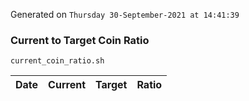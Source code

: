 Generated on `Thursday 30-September-2021 at 14:41:39`

### Current to Target Coin Ratio
`current_coin_ratio.sh`

Date|Current|Target|Ratio
---|---|---|---
